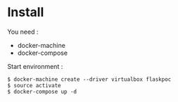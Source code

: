 Install
=======

You need :

* docker-machine
* docker-compose

Start environment :

    $ docker-machine create --driver virtualbox flaskpoc
    $ source activate
    $ docker-compose up -d
